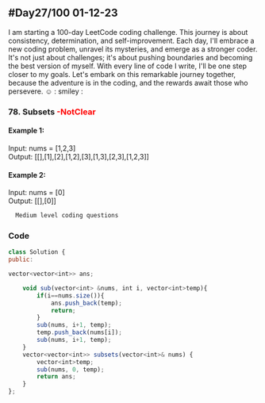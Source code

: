 
## #Day27/100 01-12-23

I am starting a 100-day LeetCode coding challenge. This journey is about consistency, determination, and self-improvement. Each day, I'll embrace a new coding problem, unravel its mysteries, and emerge as a stronger coder. It's not just about challenges; it's about pushing boundaries and becoming the best version of myself. With every line of code I write, I'll be one step closer to my goals. Let's embark on this remarkable journey together, because the adventure is in the coding, and the rewards await those who persevere. ☺️
: smiley : 


### 78. Subsets<font color="Red"> -NotClear </font>
#### Example 1:

Input: nums = [1,2,3]\
Output: [[],[1],[2],[1,2],[3],[1,3],[2,3],[1,2,3]]

#### Example 2:
Input: nums = [0]\
Output: [[],[0]]
```bash
  Medium level coding questions
```


### Code

```javascript
class Solution {
public:

vector<vector<int>> ans;

    void sub(vector<int> &nums, int i, vector<int>temp){
        if(i==nums.size()){
            ans.push_back(temp);
            return;
        }
        sub(nums, i+1, temp);
        temp.push_back(nums[i]);
        sub(nums, i+1, temp);
    }
    vector<vector<int>> subsets(vector<int>& nums) {
        vector<int>temp;
        sub(nums, 0, temp);
        return ans;
    }
};
```
